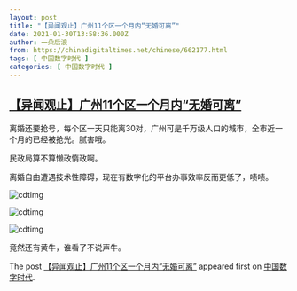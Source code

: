 ```yaml
---
layout: post
title: "【异闻观止】广州11个区一个月内“无婚可离”"
date: 2021-01-30T13:58:36.000Z
author: 一朵后浪
from: https://chinadigitaltimes.net/chinese/662177.html
tags: [ 中国数字时代 ]
categories: [ 中国数字时代 ]
---
```

<!--1612015116000-->
[【异闻观止】广州11个区一个月内“无婚可离”](https://chinadigitaltimes.net/chinese/662177.html)
------

<div>
<p>离婚还要抢号，每个区一天只能离30对，广州可是千万级人口的城市，全市近一个月的已经被抢光。腻害哦。</p><p>民政局算不算懒政惰政啊。</p><p>离婚自由遭遇技术性障碍，现在有数字化的平台办事效率反而更低了，啧啧。</p><p><img src="https://chinadigitaltimes.net/chinese/files/2021/01/post-662177-601563cc46dbb." alt="cdtimg" /></p><p><img src="https://chinadigitaltimes.net/chinese/files/2021/01/post-662177-601563cc6f1b0." alt="cdtimg" /></p><p><img src="https://chinadigitaltimes.net/chinese/files/2021/01/post-662177-601563cc92a45." alt="cdtimg" /></p><p>竟然还有黄牛，谁看了不说声牛。</p><p>The post <a rel="nofollow" href="https://chinadigitaltimes.net/chinese/662177.html">【异闻观止】广州11个区一个月内“无婚可离”</a> appeared first on <a rel="nofollow" href="https://chinadigitaltimes.net/chinese">中国数字时代</a>.</p>
</div>
